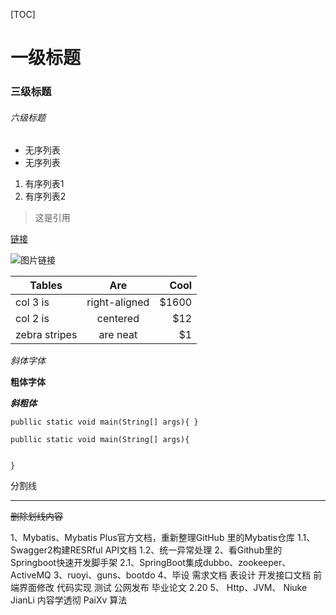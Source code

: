 [TOC]

# 一级标题
### 三级标题
###### 六级标题

* 无序列表
* 无序列表

1. 有序列表1
2. 有序列表2

> 这是引用

[链接](https://www.google.com)

![图片链接](http://markdownpad.com/img/markdownpad2-weblogo.png)

| Tables    | Are           | Cool  |
| ----------|:-------------:| -----:|
| col 3 is  | right-aligned | $1600 |
| col 2 is  | centered      |   $12 |
| zebra stripes | are neat  |    $1 |

*斜体字体*

**粗体字体**

***斜粗体***

`
 publlic static void main(String[] args){
 }
`
```
publlic static void main(String[] args){


}
```


分割线
***

~~删除划线内容~~

1、Mybatis、Mybatis Plus官方文档，重新整理GitHub 里的Mybatis仓库
1.1、Swagger2构建RESRful API文档
1.2、统一异常处理
2、看Github里的Springboot快速开发脚手架
2.1、SpringBoot集成dubbo、zookeeper、ActiveMQ
3、ruoyi、guns、bootdo
4、毕设
	需求文档
	表设计
	开发接口文档
	前端界面修改
	代码实现
	测试
	公网发布
	毕业论文
    2.20
5、
	Http、JVM、
	Niuke
	JianLi 内容学透彻
	PaiXv  算法
	
